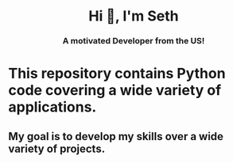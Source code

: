 <h1 align="center">Hi 👋, I'm Seth</h1>
<h3 align="center">A motivated Developer from the US!</h3>

# This repository contains Python code covering a wide variety of applications.
## My goal is to develop my skills over a wide variety of projects.